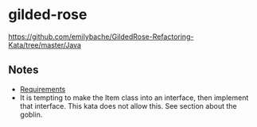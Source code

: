 # gilded-rose
https://github.com/emilybache/GildedRose-Refactoring-Kata/tree/master/Java

## Notes
- [Requirements](https://github.com/emilybache/GildedRose-Refactoring-Kata/blob/master/GildedRoseRequirements.txt)
- It is tempting to make the Item class into an interface, then implement that interface. This kata does not allow this. See section about the goblin.
